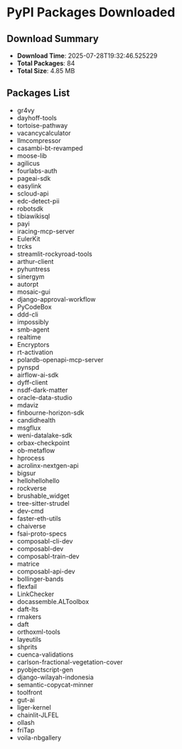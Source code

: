 # PyPI Packages Downloaded

## Download Summary
- **Download Time**: 2025-07-28T19:32:46.525229
- **Total Packages**: 84
- **Total Size**: 4.85 MB

## Packages List
- gr4vy
- dayhoff-tools
- tortoise-pathway
- vacancycalculator
- llmcompressor
- casambi-bt-revamped
- moose-lib
- agilicus
- fourlabs-auth
- pageai-sdk
- easylink
- scloud-api
- edc-detect-pii
- robotsdk
- tibiawikisql
- payi
- iracing-mcp-server
- EulerKit
- trcks
- streamlit-rockyroad-tools
- arthur-client
- pyhuntress
- sinergym
- autorpt
- mosaic-gui
- django-approval-workflow
- PyCodeBox
- ddd-cli
- impossibly
- smb-agent
- realtime
- Encryptors
- rt-activation
- polardb-openapi-mcp-server
- pynspd
- airflow-ai-sdk
- dyff-client
- nsdf-dark-matter
- oracle-data-studio
- mdaviz
- finbourne-horizon-sdk
- candidhealth
- msgflux
- weni-datalake-sdk
- orbax-checkpoint
- ob-metaflow
- hprocess
- acrolinx-nextgen-api
- bigsur
- hellohellohello
- rockverse
- brushable_widget
- tree-sitter-strudel
- dev-cmd
- faster-eth-utils
- chaiverse
- fsai-proto-specs
- composabl-cli-dev
- composabl-dev
- composabl-train-dev
- matrice
- composabl-api-dev
- bollinger-bands
- flexfail
- LinkChecker
- docassemble.ALToolbox
- daft-lts
- rmakers
- daft
- orthoxml-tools
- layeutils
- shprits
- cuenca-validations
- carlson-fractional-vegetation-cover
- pyobjectscript-gen
- django-wilayah-indonesia
- semantic-copycat-minner
- toolfront
- gut-ai
- liger-kernel
- chainlit-JLFEL
- ollash
- friTap
- voila-nbgallery
